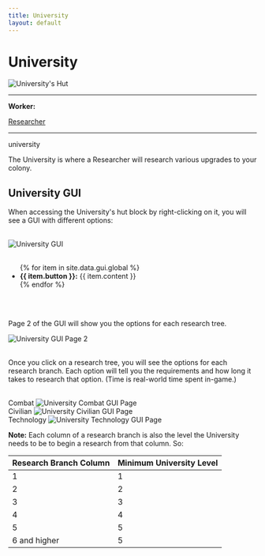 ```yaml
---
title: University
layout: default
---
```

# University

<div class="infobox box text-center">
    <img src="../../assets/images/buildings/university.png" alt="University's Hut" />
    <hr />
    <div class="row section-text text-left">
        <div class="col">
        <p><strong>Worker:</strong></p>
        </div>
        <div class="col">
        <p><a href="../workers/researcher">Researcher</a></p>
        </div>
    </div>
    <hr />
    <recipe>university</recipe>
</div>

The University is where a Researcher will research various upgrades to your colony. 

## University GUI

When accessing the University's hut block by right-clicking on it, you will see a GUI with different options:

<br>
<div class="row">
  <div class="col-sm-12 col-md">
    <img src="../../assets/images/gui/universitygui1.png" class="img-fluid mx-auto" alt="University GUI">
  </div>
  <div class="col-sm-12 col-md">
    <br>
    <ul>
      {% for item in site.data.gui.global %}
        <li><strong>{{ item.button }}:</strong> {{ item.content }}</li>
      {% endfor %}
    </ul>
  </div>
</div>
<br>

<br>

Page 2 of the GUI will show you the options for each research tree.

<div class="row">
  <div class="col-sm-12 col-md">
    <img src="../../assets/images/gui/universitygui2.png" class="img-fluid mx-auto" alt="University GUI Page 2">
  </div>
</div>
    
<br>
    
Once you click on a research tree, you will see the options for each research branch. Each option will tell you the requirements and how long it takes to research that option. (Time is real-world time spent in-game.)

<br>
Combat
<img src="../../assets/images/gui/universitycombat.png" class="img-fluid mx-auto" alt="University Combat GUI Page">

<br>
Civilian
<img src="../../assets/images/gui/universitycivilian.png" class="img-fluid mx-auto" alt="University Civilian GUI Page">

 <br>
 Technology
 <img src="../../assets/images/gui/universitytechnology.png" class="img-fluid mx-auto" alt="University Technology GUI Page">
 
 <br>
 
**Note:** Each column of a research branch is also the level the University needs to be to begin a research from that column. So:

| Research Branch Column | Minimum University Level |
| ---------------------- | ------------------------ |
| 1                      | 1                        |
| 2                      | 2                        |
| 3                      | 3                        |
| 4                      | 4                        |
| 5                      | 5                        |
| 6 and higher           | 5                        |
